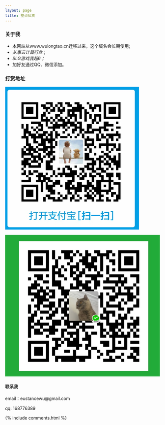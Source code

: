 ```yaml
---
layout: page
title: 整点私货 
---
```


### 关于我
- 本网站从www.wulongtao.cn迁移过来，这个域名会长期使用;
- *从事云计算行业*；
- *SLG游戏我超6；*
- 加好友通过QQ、微信添加。

### 打赏地址

![](/images/payimg/alipayimg.jpg)

![](/images/payimg/weipayimg.jpg)

#### 联系我

<p> 
email：eustancewu@gmail.com     
<p> 
qq: 168776389     
<p> 


{% include comments.html %}

